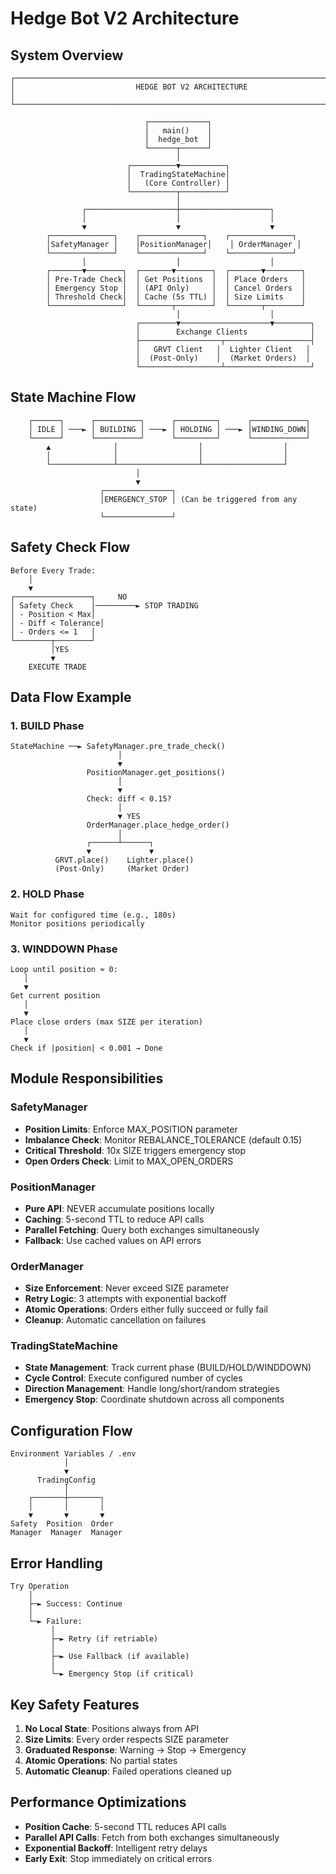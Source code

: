 # Hedge Bot V2 Architecture

## System Overview

```
┌──────────────────────────────────────────────────────────────────────────┐
│                           HEDGE BOT V2 ARCHITECTURE                        │
└──────────────────────────────────────────────────────────────────────────┘

                              ┌─────────────┐
                              │   main()    │
                              │  hedge_bot  │
                              └──────┬──────┘
                                     │
                          ┌──────────▼──────────┐
                          │  TradingStateMachine│
                          │   (Core Controller) │
                          └──────────┬──────────┘
                                     │
                ┌────────────────────┼────────────────────┐
                │                    │                    │
                ▼                    ▼                    ▼
        ┌──────────────┐    ┌──────────────┐    ┌──────────────┐
        │SafetyManager │    │PositionManager│    │ OrderManager │
        └──────────────┘    └──────────────┘    └──────────────┘
                │                    │                    │
        ┌───────▼────────┐  ┌───────▼────────┐  ┌───────▼────────┐
        │ Pre-Trade Check│  │ Get Positions  │  │ Place Orders   │
        │ Emergency Stop │  │ (API Only)     │  │ Cancel Orders  │
        │ Threshold Check│  │ Cache (5s TTL) │  │ Size Limits    │
        └────────────────┘  └───────┬────────┘  └───────┬────────┘
                                     │                    │
                            ┌────────▼────────────────────▼────────┐
                            │        Exchange Clients              │
                            ├──────────────────┬───────────────────┤
                            │   GRVT Client   │  Lighter Client   │
                            │  (Post-Only)    │  (Market Orders)  │
                            └──────────────────┴───────────────────┘
```

## State Machine Flow

```
    ┌──────┐      ┌──────────┐      ┌─────────┐      ┌────────────┐
    │ IDLE │ ───► │ BUILDING │ ───► │ HOLDING │ ───► │WINDING_DOWN│
    └──────┘      └──────────┘      └─────────┘      └────────────┘
        ▲              │                  │                  │
        │              │                  │                  │
        └──────────────┴──────────────────┴──────────────────┘
                            │
                            ▼
                    ┌───────────────┐
                    │EMERGENCY_STOP │ (Can be triggered from any state)
                    └───────────────┘
```

## Safety Check Flow

```
Before Every Trade:
    │
    ▼
┌─────────────────┐     NO
│ Safety Check    │─────────► STOP TRADING
│ - Position < Max│
│ - Diff < Tolerance│
│ - Orders <= 1   │
└────────┬────────┘
         │YES
         ▼
    EXECUTE TRADE
```

## Data Flow Example

### 1. BUILD Phase

```
StateMachine ──► SafetyManager.pre_trade_check()
                        │
                        ▼
                 PositionManager.get_positions()
                        │
                        ▼
                 Check: diff < 0.15?
                        │
                        ▼ YES
                 OrderManager.place_hedge_order()
                        │
                 ┌──────┴──────┐
                 ▼             ▼
          GRVT.place()    Lighter.place()
          (Post-Only)     (Market Order)
```

### 2. HOLD Phase

```
Wait for configured time (e.g., 180s)
Monitor positions periodically
```

### 3. WINDDOWN Phase

```
Loop until position ≈ 0:
   │
   ▼
Get current position
   │
   ▼
Place close orders (max SIZE per iteration)
   │
   ▼
Check if |position| < 0.001 → Done
```

## Module Responsibilities

### SafetyManager

- **Position Limits**: Enforce MAX_POSITION parameter
- **Imbalance Check**: Monitor REBALANCE_TOLERANCE (default 0.15)
- **Critical Threshold**: 10x SIZE triggers emergency stop
- **Open Orders Check**: Limit to MAX_OPEN_ORDERS

### PositionManager

- **Pure API**: NEVER accumulate positions locally
- **Caching**: 5-second TTL to reduce API calls
- **Parallel Fetching**: Query both exchanges simultaneously
- **Fallback**: Use cached values on API errors

### OrderManager

- **Size Enforcement**: Never exceed SIZE parameter
- **Retry Logic**: 3 attempts with exponential backoff
- **Atomic Operations**: Orders either fully succeed or fully fail
- **Cleanup**: Automatic cancellation on failures

### TradingStateMachine

- **State Management**: Track current phase (BUILD/HOLD/WINDDOWN)
- **Cycle Control**: Execute configured number of cycles
- **Direction Management**: Handle long/short/random strategies
- **Emergency Stop**: Coordinate shutdown across all components

## Configuration Flow

```
Environment Variables / .env
            │
            ▼
      TradingConfig
            │
    ┌───────┼───────┐
    │       │       │
    ▼       ▼       ▼
Safety  Position  Order
Manager  Manager  Manager
```

## Error Handling

```
Try Operation
    │
    ├─► Success: Continue
    │
    └─► Failure:
         │
         ├─► Retry (if retriable)
         │
         ├─► Use Fallback (if available)
         │
         └─► Emergency Stop (if critical)
```

## Key Safety Features

1. **No Local State**: Positions always from API
2. **Size Limits**: Every order respects SIZE parameter
3. **Graduated Response**: Warning → Stop → Emergency
4. **Atomic Operations**: No partial states
5. **Automatic Cleanup**: Failed operations cleaned up

## Performance Optimizations

- **Position Cache**: 5-second TTL reduces API calls
- **Parallel API Calls**: Fetch from both exchanges simultaneously
- **Exponential Backoff**: Intelligent retry delays
- **Early Exit**: Stop immediately on critical errors